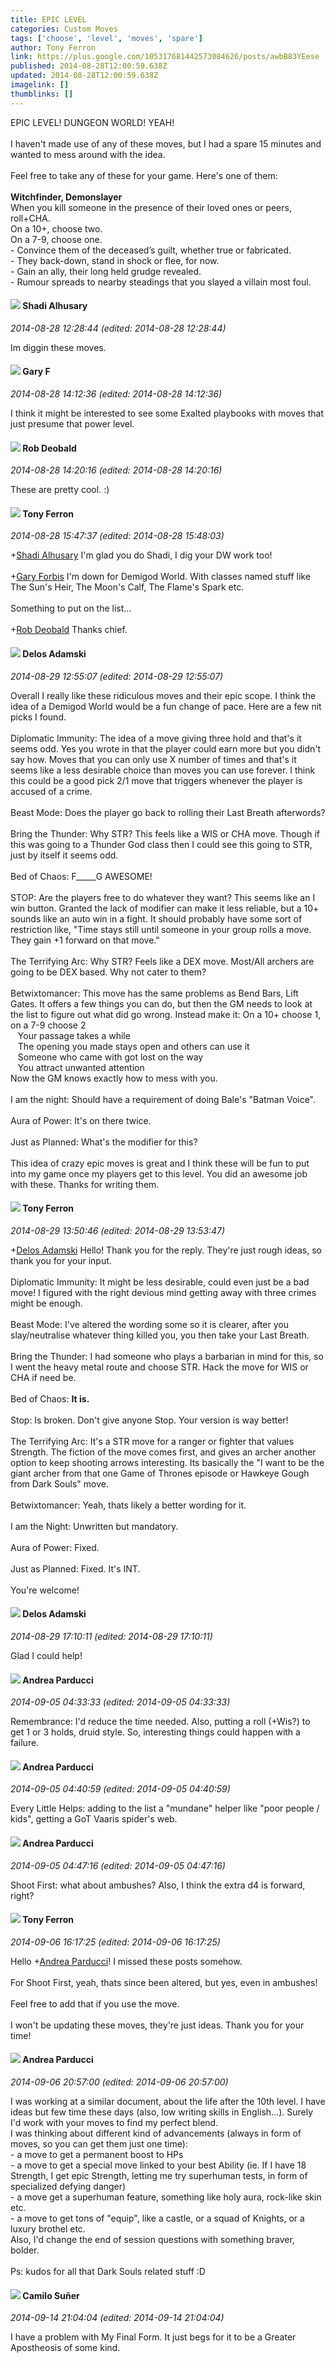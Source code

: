 ```yaml
---
title: EPIC LEVEL
categories: Custom Moves
tags: ['choose', 'level', 'moves', 'spare']
author: Tony Ferron
link: https://plus.google.com/105317681442573084626/posts/awbB83YEese
published: 2014-08-28T12:00:59.638Z
updated: 2014-08-28T12:00:59.638Z
imagelink: []
thumblinks: []
---
```


EPIC LEVEL! DUNGEON WORLD! YEAH!<br /><br />I haven&#39;t made use of any of these moves, but I had a spare 15 minutes and wanted to mess around with the idea.<br /><br />Feel free to take any of these for your game. Here&#39;s one of them:<br /><br /><b>Witchfinder, Demonslayer</b><br />When you kill someone in the presence of their loved ones or peers, roll+CHA. <br />On a 10+, choose two. <br />On a 7-9, choose one.<br />- Convince them of the deceased’s guilt, whether true or fabricated.<br />- They back-down, stand in shock or flee, for now.<br />- Gain an ally, their long held grudge revealed.<br />- Rumour spreads to nearby steadings that you slayed a villain most foul.
<div id='comment z12mznczfvvtzbxie04chf4adumtsxiwtuw0k'>
  <h4><img src='{{site.baseurl}}//images/avatars/103327399280421334863_photo.jpg'> Shadi Alhusary</h4>
      <p><cite>2014-08-28 12:28:44 (edited: 2014-08-28 12:28:44)</cite></p>
        <p>Im diggin these moves. </p>
</div>
        

<div id='comment z12mznczfvvtzbxie04chf4adumtsxiwtuw0k'>
  <h4><img src='{{site.baseurl}}//images/avatars/105902034553636163859_photo.jpg'> Gary F</h4>
      <p><cite>2014-08-28 14:12:36 (edited: 2014-08-28 14:12:36)</cite></p>
        <p>I think it might be interested to see some Exalted playbooks with moves that just presume that power level.</p>
</div>
        

<div id='comment z12mznczfvvtzbxie04chf4adumtsxiwtuw0k'>
  <h4><img src='{{site.baseurl}}//images/avatars/102890889875359895108_photo.jpg'> Rob Deobald</h4>
      <p><cite>2014-08-28 14:20:16 (edited: 2014-08-28 14:20:16)</cite></p>
        <p>These are pretty cool. :)</p>
</div>
        

<div id='comment z12mznczfvvtzbxie04chf4adumtsxiwtuw0k'>
  <h4><img src='{{site.baseurl}}//images/avatars/105317681442573084626_photo.jpg'> Tony Ferron</h4>
      <p><cite>2014-08-28 15:47:37 (edited: 2014-08-28 15:48:03)</cite></p>
        <p><span class="proflinkWrapper"><span class="proflinkPrefix">+</span><a class="proflink" href="https://plus.google.com/103327399280421334863" oid="103327399280421334863">Shadi Alhusary</a></span> I&#39;m glad you do Shadi, I dig your DW work too!<br /><br /><span class="proflinkWrapper"><span class="proflinkPrefix">+</span><a class="proflink" href="https://plus.google.com/105902034553636163859" oid="105902034553636163859">Gary Forbis</a></span> I&#39;m down for Demigod World. With classes named stuff like The Sun&#39;s Heir, The Moon&#39;s Calf, The Flame&#39;s Spark etc.<br /><br />Something to put on the list...<br /><br /><span class="proflinkWrapper"><span class="proflinkPrefix">+</span><a class="proflink" href="https://plus.google.com/102890889875359895108" oid="102890889875359895108">Rob Deobald</a></span> Thanks chief.</p>
</div>
        

<div id='comment z12mznczfvvtzbxie04chf4adumtsxiwtuw0k'>
  <h4><img src='{{site.baseurl}}//images/avatars/112189206383181484786_photo.jpg'> Delos Adamski</h4>
      <p><cite>2014-08-29 12:55:07 (edited: 2014-08-29 12:55:07)</cite></p>
        <p>Overall I really like these ridiculous moves and their epic scope. I think the idea of a Demigod World would be a fun change of pace. Here are a few nit picks I found.<br /><br />Diplomatic Immunity: The idea of a move giving three hold and that&#39;s it seems odd. Yes you wrote in that the player could earn more but you didn&#39;t say how. Moves that you can only use X number of times and that&#39;s it seems like a less desirable choice than moves you can use forever. I think this could be a good pick 2/1 move that triggers whenever the player is accused of a crime.<br /><br />Beast Mode: Does the player go back to rolling their Last Breath afterwords?<br /><br />Bring the Thunder: Why STR? This feels like a WIS or CHA move. Though if this was going to a Thunder God class then I could see this going to STR, just by itself it seems odd.<br /><br />Bed of Chaos: F_____G AWESOME!<br /><br />STOP: Are the players free to do whatever they want? This seems like an I win button. Granted the lack of modifier can make it less reliable, but a 10+ sounds like an auto win in a fight. It should probably have some sort of restriction like, &quot;Time stays still until someone in your group rolls a move. They gain +1 forward on that move.&quot;<br /><br />The Terrifying Arc: Why STR? Feels like a DEX move. Most/All archers are going to be DEX based. Why not cater to them?<br /><br />Betwixtomancer: This move has the same problems as Bend Bars, Lift Gates. It offers a few things you can do, but then the GM needs to look at the list to figure out what did go wrong. Instead make it: On a 10+ choose 1, on a 7-9 choose 2<br />   Your passage takes a while<br />   The opening you made stays open and others can use it<br />   Someone who came with got lost on the way<br />   You attract unwanted attention<br />Now the GM knows exactly how to mess with you.<br /><br />I am the night: Should have a requirement of doing Bale&#39;s &quot;Batman Voice&quot;.<br /><br />Aura of Power: It&#39;s on there twice.<br /><br />Just as Planned: What&#39;s the modifier for this?<br /><br />This idea of crazy epic moves is great and I think these will be fun to put into my game once my players get to this level. You did an awesome job with these. Thanks for writing them.</p>
</div>
        

<div id='comment z12mznczfvvtzbxie04chf4adumtsxiwtuw0k'>
  <h4><img src='{{site.baseurl}}//images/avatars/105317681442573084626_photo.jpg'> Tony Ferron</h4>
      <p><cite>2014-08-29 13:50:46 (edited: 2014-08-29 13:53:47)</cite></p>
        <p><span class="proflinkWrapper"><span class="proflinkPrefix">+</span><a class="proflink" href="https://plus.google.com/112189206383181484786" oid="112189206383181484786">Delos Adamski</a></span> Hello! Thank you for the reply. They&#39;re just rough ideas, so thank you for your input.<br /><br />Diplomatic Immunity: It might be less desirable, could even just be a bad move! I figured with the right devious mind getting away with three crimes might be enough.<br /><br />Beast Mode: I&#39;ve altered the wording some so it is clearer, after you slay/neutralise whatever thing killed you, you then take your Last Breath.<br /><br />Bring the Thunder: I had someone who plays a barbarian in mind for this, so I went the heavy metal route and choose STR. Hack the move for WIS or CHA if need be.<br /><br />Bed of Chaos: <b>It is.</b><br /><br />Stop: Is broken. Don&#39;t give anyone Stop. Your version is way better!<br /><br />The Terrifying Arc: It&#39;s a STR move for a ranger or fighter that values Strength. The fiction of the move comes first, and gives an archer another option to keep shooting arrows interesting. Its basically the &quot;I want to be the giant archer from that one Game of Thrones episode or Hawkeye Gough from Dark Souls&quot; move.<br /><br />Betwixtomancer: Yeah, thats likely a better wording for it.<br /><br />I am the Night: Unwritten but mandatory.<br /><br />Aura of Power: Fixed.<br /><br />Just as Planned: Fixed. It&#39;s INT.<br /><br />You&#39;re welcome!</p>
</div>
        

<div id='comment z12mznczfvvtzbxie04chf4adumtsxiwtuw0k'>
  <h4><img src='{{site.baseurl}}//images/avatars/112189206383181484786_photo.jpg'> Delos Adamski</h4>
      <p><cite>2014-08-29 17:10:11 (edited: 2014-08-29 17:10:11)</cite></p>
        <p>Glad I could help!</p>
</div>
        

<div id='comment z12mznczfvvtzbxie04chf4adumtsxiwtuw0k'>
  <h4><img src='{{site.baseurl}}//images/avatars/101076298485951808085_photo.jpg'> Andrea Parducci</h4>
      <p><cite>2014-09-05 04:33:33 (edited: 2014-09-05 04:33:33)</cite></p>
        <p>Remembrance: I&#39;d reduce the time needed. Also, putting a roll (+Wis?) to get 1 or 3 holds, druid style. So, interesting things could happen with a failure.</p>
</div>
        

<div id='comment z12mznczfvvtzbxie04chf4adumtsxiwtuw0k'>
  <h4><img src='{{site.baseurl}}//images/avatars/101076298485951808085_photo.jpg'> Andrea Parducci</h4>
      <p><cite>2014-09-05 04:40:59 (edited: 2014-09-05 04:40:59)</cite></p>
        <p>Every Little Helps: adding to the list a &quot;mundane&quot; helper like &quot;poor people / kids&quot;, getting a GoT Vaaris spider&#39;s web.</p>
</div>
        

<div id='comment z12mznczfvvtzbxie04chf4adumtsxiwtuw0k'>
  <h4><img src='{{site.baseurl}}//images/avatars/101076298485951808085_photo.jpg'> Andrea Parducci</h4>
      <p><cite>2014-09-05 04:47:16 (edited: 2014-09-05 04:47:16)</cite></p>
        <p>Shoot First: what about ambushes? Also, I think the extra d4 is forward, right?</p>
</div>
        

<div id='comment z12mznczfvvtzbxie04chf4adumtsxiwtuw0k'>
  <h4><img src='{{site.baseurl}}//images/avatars/105317681442573084626_photo.jpg'> Tony Ferron</h4>
      <p><cite>2014-09-06 16:17:25 (edited: 2014-09-06 16:17:25)</cite></p>
        <p>Hello <span class="proflinkWrapper"><span class="proflinkPrefix">+</span><a class="proflink" href="https://plus.google.com/101076298485951808085" oid="101076298485951808085">Andrea Parducci</a></span>! I missed these posts somehow.<br /><br />For Shoot First, yeah, thats since been altered, but yes, even in ambushes!<br /><br />Feel free to add that if you use the move.<br /><br />I won&#39;t be updating these moves, they&#39;re just ideas. Thank you for your time!</p>
</div>
        

<div id='comment z12mznczfvvtzbxie04chf4adumtsxiwtuw0k'>
  <h4><img src='{{site.baseurl}}//images/avatars/101076298485951808085_photo.jpg'> Andrea Parducci</h4>
      <p><cite>2014-09-06 20:57:00 (edited: 2014-09-06 20:57:00)</cite></p>
        <p>I was working at a similar document, about the life after the 10th level. I have ideas but few time these days (also, low writing skills in English...). Surely I&#39;d work with your moves to find my perfect blend. <br />I was thinking about different kind of advancements (always in form of moves, so you can get them just one time):<br />- a move to get a permanent boost to HPs <br />- a move to get a special move linked to your best Ability (ie. If I have 18 Strength, I get epic Strength, letting me try superhuman tests, in form of specialized defying danger) <br />- a move get a superhuman feature, something like holy aura, rock-like skin etc. <br />- a move to get tons of &quot;equip&quot;, like a castle, or a squad of Knights, or a luxury brothel etc. <br />Also, I&#39;d change the end of session questions with something braver, bolder. <br /><br />Ps: kudos for all that Dark Souls related stuff :D</p>
</div>
        

<div id='comment z12mznczfvvtzbxie04chf4adumtsxiwtuw0k'>
  <h4><img src='{{site.baseurl}}//images/avatars/112843447302841412834_photo.jpg'> Camilo Suñer</h4>
      <p><cite>2014-09-14 21:04:04 (edited: 2014-09-14 21:04:04)</cite></p>
        <p>I have a problem with My Final Form. It just begs for it to be a Greater Apostheosis of some kind.</p>
</div>
        